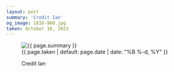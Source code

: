 ```yaml
---
layout: post
summary: 'Credit Ian'
og_image: 1816-960.jpg
taken: October 10, 2023
---
```


<figure class="post" data-src="{{ site.assets_url }}/{{ page.og_image }}">
<img alt="{{ page.summary }}" sizes="(min-width: 700px) 50vw, calc(100vw - 2rem)" src="{{ site.assets_url }}/1816-480.jpg" srcset="{{ site.assets_url }}/1816-240.jpg 240w, {{ site.assets_url }}/1816-480.jpg 480w, {{ site.assets_url }}/1816-720.jpg 720w, {{ site.assets_url }}/1816-960.jpg 960w"/>
<figcaption>
<time>{{ page.taken | default: page.date | date: "%B %-d, %Y" }}</time>
<p>Credit Ian</p>
</figcaption>
</figure>
